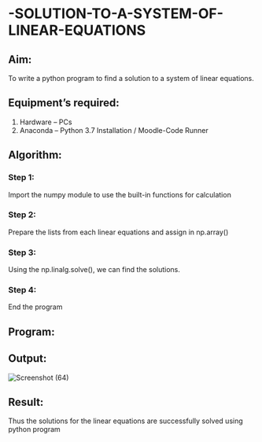 # -SOLUTION-TO-A-SYSTEM-OF-LINEAR-EQUATIONS
## Aim:
To write a python program to find a solution to a system of linear equations.
## Equipment’s required:
1. 	Hardware – PCs
2. 	Anaconda – Python 3.7 Installation / Moodle-Code Runner
## Algorithm:
### Step 1: 
Import the numpy module to use the built-in functions for calculation
### Step 2: 
Prepare the lists from each linear equations and assign in np.array()
### Step 3: 
Using the np.linalg.solve(), we can find the solutions.
### Step 4: 
End the program
## Program:

## Output:
![Screenshot (64)](https://github.com/Rithviknathan/-SOLUTION-TO-A-SYSTEM-OF-LINEAR-EQUATIONS/assets/148410509/ce4210c8-adc9-4d72-ab40-80ff71c9a55b)

## Result: 
Thus the solutions for the linear equations are successfully solved using python program

